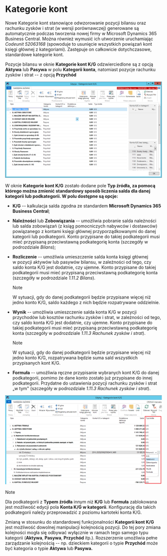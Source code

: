 # Kategorie kont 

Nowe Kategorie kont stanowiące odwzorowanie pozycji bilansu oraz rachunku zysków i strat (w wersji porównawczej) generowane są automatycznie podczas tworzenia nowej firmy w Microsoft Dynamics 365 Business Central. Można również wymusić ich utworzenie uruchamiając *Codeunit 52063168* (spowoduje to usunięcie wszystkich powiązań kont księgi głównej z kategoriami). Zastępuje on całkowicie dotychczasowe, standardowe kategorie kont.

Pozycje bilansu w oknie **Kategorie kont K/G** odzwierciedlone są z
opcją **Aktywa** lub **Pasywa** w polu **Kategorii konta**, natomiast
pozycje rachunku zysków i strat -- z opcją **Przychód**

![](media/image51.png)

W oknie **Kategorie kont K/G** zostało dodane pole **Typ źródła, za
pomocą którego można zmienić standardowy sposób liczenia salda dla danej
kategorii lub podkategorii. W polu dostępne są opcje:**

-   **K/G** -- kalkulacja salda zgodna ze standardem **Microsoft
    Dynamics 365 Business Central**;

-   **Należności** lub **Zobowiązania** -- umożliwia pobranie salda
    należności lub salda zobowiązań (z ksiąg pomocniczych nabywców i
    dostawców) powiązanego z kontami księgi głównej przyporządkowanymi
    do danej kategorii lub podkategorii. Konto przypisane do takiej
    podkategorii musi mieć przypisaną przeciwstawną podkategorię konta
    (szczegóły w podrozdziale *Bilans*);

-   **Rozliczenie** -- umożliwia umieszczenie salda konta księgi głównej
    w pozycji aktywów lub pasywów bilansu, w zależności od tego, czy
    saldo konta K/G jest dodatnie, czy ujemne. Konto przypisane do
    takiej podkategorii musi mieć przypisaną przeciwstawną podkategorię
    konta (szczegóły w podrozdziale *1.11.2 Bilans*).

    >[!NOTE]
    >W sytuacji, gdy do danej podkategorii będzie przypisane
    więcej niż jedno konto K/G, saldo każdego z nich będzie rozpatrywane
    oddzielnie.

-   **Wynik** -- umożliwia umieszczenie salda konta K/G w pozycji
    przychodów lub kosztów rachunku zysków i strat, w zależności od
    tego, czy saldo konta K/G jest dodatnie, czy ujemne. Konto
    przypisane do takiej podkategorii musi mieć przypisaną przeciwstawną
    podkategorię konta (szczegóły w podrozdziale *1.11.3 Rachunek zysków
    i strat*).

    >[!NOTE]
    >W sytuacji, gdy do danej podkategorii będzie przypisane
    więcej niż jedno konto K/G, rozpatrywana będzie suma sald wszystkich
    przypisanych kont K/G.

-   **Formuła** -- umożliwia ręczne przypisanie wybranych kont K/G do
    danej podkategorii, pomimo że dane konto zostało już przypisane do
    innej podkategorii. Przydatne do ustawienia pozycji rachunku zysków
    i strat „w tym" (szczegóły w podrozdziale *1.11.3 Rachunek zysków i
    strat*).

![](media/image52.png)

>[!NOTE]
>Dla podkategorii z **Typem źródła** innym niż **K/G** lub
**Formuła** zablokowana jest możliwość edycji pola **Konta K/G w
kategorii**. Konfigurację dla takich podkategorii należy przeprowadzić
z poziomu kartoteki konta K/G.

Zmianą w stosunku do standardowej funkcjonalności **Kategorii kont K/G**
jest możliwość dowolnej manipulacji kolejnością pozycji. Do tej pory
zmiana kolejności mogła się odbywać wyłącznie w ramach tego samego typu
kategorii (**Aktywa**, **Pasywa**, **Przychód** itp.). Rozszerzenie
umożliwia pełne zarządzanie kolejnością -- np. dzieckiem kategorii o
typie **Przychód** może być kategoria o typie **Aktywa** lub **Pasywa.**